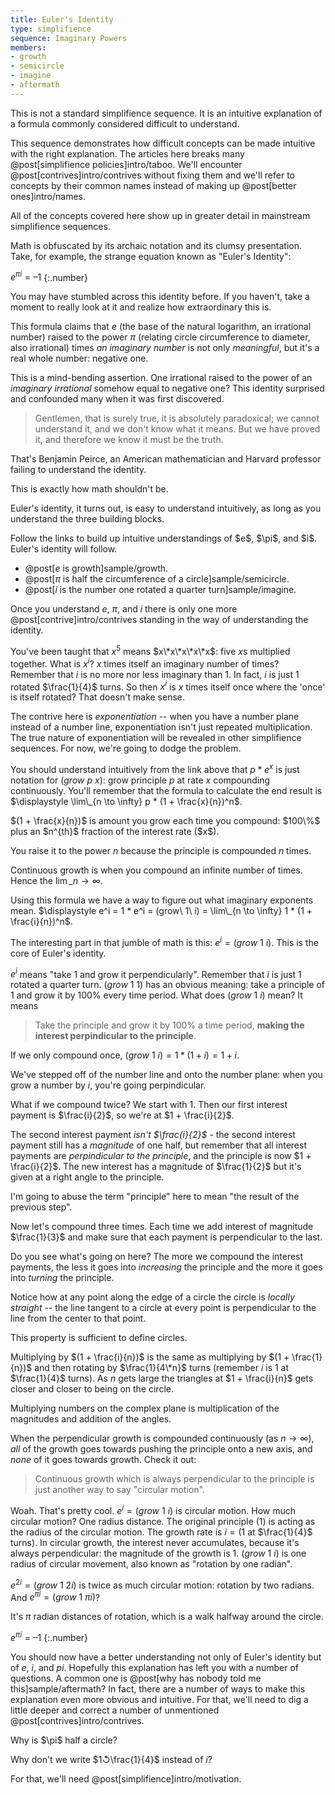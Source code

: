```yaml
---
title: Euler's Identity
type: simplifience
sequence: Imaginary Powers
members:
- growth
- semicircle
- imagine
- aftermath
---
```


<div class="caution" markdown="block">
This is not a standard simplifience sequence. It is an intuitive explanation of a formula commonly considered difficult to understand.

This sequence demonstrates how difficult concepts can be made intuitive with the right explanation. The articles here breaks many @post[simplifience policies]intro/taboo. We'll encounter @post[contrives]intro/contrives without fixing them and we'll refer to concepts by their common names instead of making up @post[better ones]intro/names.

All of the concepts covered here show up in greater detail in mainstream simplifience sequences.
</div>

Math is obfuscated by its archaic notation and its clumsy presentation. Take, for example, the strange equation known as "Euler's Identity":

$e^{\pi i} = \text{--}1$
{:.number}

You may have stumbled across this identity before. If you haven't, take a moment to really look at it and realize how extraordinary this is.

This formula claims that $e$ (the base of the natural logarithm, an irrational number) raised to the power $\pi$ (relating circle circumference to diameter, also irrational) times *an imaginary number* is not only *meaningful*, but it's a real whole number: negative one.

This is a mind-bending assertion. One irrational raised to the power of an *imaginary irrational* somehow equal to negative one? This identity surprised and confounded many when it was first discovered.

> Gentlemen, that is surely true, it is absolutely paradoxical; we cannot understand it, and we don't know what it means. But we have proved it, and therefore we know it must be the truth.

That's Benjamin Peirce, an American mathematician and Harvard professor failing to understand the identity.

This is exactly how math shouldn't be.

Euler's identity, it turns out, is easy to understand intuitively, as long as you understand the three building blocks.

<aside class="info" markdown="block">
Follow the links to build up intuitive understandings of $e$, $\pi$, and $i$. Euler's identity will follow.
</aside>

* @post[$e$ is growth]sample/growth.
* @post[$\pi$ is half the circumference of a circle]sample/semicircle.
* @post[$i$ is the number one rotated a quarter turn]sample/imagine.

Once you understand $e$, $\pi$, and $i$ there is only one more @post[contrive]intro/contrives standing in the way of understanding the identity.

You've been taught that $x^5$ means $x\*x\*x\*x\*x$: five $x$s multiplied together. What is $x^i$? $x$ times itself an imaginary number of times? Remember that $i$ is no more nor less imaginary than $1$. In fact, $i$ is just $1$ rotated $\frac{1}{4}$ turns. So then $x^i$ is $x$ times itself once where the 'once' is itself rotated? That doesn't make sense.

The contrive here is *exponentiation* -- when you have a number plane instead of a number line, exponentiation isn't just repeated multiplication. The true nature of exponentiation will be revealed in other simplifience sequences. For now, we're going to dodge the problem.

You should understand intuitively from the link above that $p * e^x$ is just notation for $(grow\ p\ x)$: grow principle $p$ at rate $x$ compounding continuously. You'll remember that the formula to calculate the end result is <span class="info" markdown="inline">$\displaystyle \lim\_{n \to \infty} p * (1 + \frac{x}{n})^n$</span>.

<aside class="info" markdown="block">
$(1 + \frac{x}{n})$ is amount you grow each time you compound: $100\%$ plus an $n^{th}$ fraction of the interest rate ($x$).

You raise it to the power $n$ because the principle is compounded $n$ times.

Continuous growth is when you compound an infinite number of times. Hence the $\displaystyle \lim\_{n \to \infty}$.
</aside>



Using this formula we have a way to figure out what imaginary exponents mean. $\displaystyle e^i = 1 * e^i = (grow\ 1\ i) = \lim\_{n \to \infty} 1 * (1 + \frac{i}{n})^n$.

The interesting part in that jumble of math is this: $e^i = (grow\ 1\ i)$. This is the core of Euler's identity.

$e^i$ means "take $1$ and grow it perpendicularly". Remember that $i$ is just $1$ rotated a quarter turn. $(grow\ 1\ 1)$ has an obvious meaning: take a principle of $1$ and grow it by $100\%$ every time period. What does $(grow\ 1\ i)$ mean? It means

> Take the principle and grow it by 100% a time period, **making the interest perpindicular to the principle**.

If we only compound once, $(grow\ 1\ i) = 1 * (1 + i) = 1 + i$.

<!--TODO: Graph-->

We've stepped off of the number line and onto the number plane: when you grow a number by $i$, you're going perpindicular.

What if we compound twice? We start with $1$. Then our first interest payment is $\frac{i}{2}$, so we're at $1 + \frac{i}{2}$.

The second interest payment *isn't $\frac{i}{2}$* -  the second interest payment still has a *magnitude* of one half, but remember that all interest payments are <span class="info" markdown="inline">*perpindicular to the principle*</span>, and the principle is now $1 + \frac{i}{2}$. The new interest has a magnitude of $\frac{1}{2}$ but it's given at a right angle to the principle.

<aside class="info" markdown="block">
I'm going to abuse the term "principle" here to mean "the result of the previous step".
</aside>

<!--TODO: Graph-->

Now let's compound three times. Each time we add interest of magnitude $\frac{1}{3}$ and make sure that each payment is perpendicular to the last.

<!--TODO: Graph-->

Do you see what's going on here? The more we compound the interest payments, the less it goes into *increasing* the principle and the more it goes into *turning* the principle.

Notice how at any point along the edge of a circle the circle is *locally straight* -- the line tangent to a circle at every point is <span class="info" markdown="inline">perpendicular to the line from the center to that point</span>.

<aside class="info" markdown="block">
This property is sufficient to define circles.
</aside>

<!--TODO: Graph-->

Multiplying by $(1 + \frac{i}{n})$ <span class="info" markdown="inline">is the same</span> as multiplying by $(1 + \frac{1}{n})$ and then rotating by $\frac{1}{4\*n}$ turns (remember $i$ is $1$ at $\frac{1}{4}$ turns). As $n$ gets large the triangles at $1 + \frac{i}{n}$ gets closer and closer to being on the circle.

<aside class="info" markdown="block">
Multiplying numbers on the complex plane is multiplication of the magnitudes and addition of the angles.
</aside>

<!--TODO: Graph-->

When the perpendicular growth is compounded continuously (as $n \to \infty$), *all* of the growth goes towards pushing the principle onto a new axis, and *none* of it goes towards growth. Check it out:

<!--TODO: Graph-->

> Continuous growth which is always perpendicular to the principle is just another way to say "circular motion".

Woah. That's pretty cool. $e^i = (grow\ 1\ i)$ is circular motion. How much circular motion? One radius distance. The original principle ($1$) is acting as the radius of the circular motion. The growth rate is $i = (1$ at $\frac{1}{4}$ turns$)$. In circular growth, the interest never accumulates, because it's always perpendicular: the magnitude of the growth is $1$. $(grow\ 1\ i)$ is one radius of circular movement, also known as "rotation by one radian".

$e^{2i} = (grow\ 1\ 2i)$ is twice as much circular motion: rotation by two radians. And $e^{\pi i} = (grow\ 1\ \pi i)$?

<!--TODO: Graph-->

It's $\pi$ radian distances of rotation, which is a walk halfway around the circle.

$e^{\pi i} = \text{--}1$
{:.number}

You should now have a better understanding not only of Euler's identity but of $e$, $i$, and $pi$. Hopefully this explanation has left you with a number of <span class="info" markdown="inline">questions</span>. A common one is @post[why has nobody told me this]sample/aftermath? In fact, there are a number of ways to make this explanation even more obvious and intuitive. For that, we'll need to dig a little deeper and correct a number of unmentioned @post[contrives]intro/contrives.

<aside class="info" markdown="block">
Why is $\pi$ half a circle?

Why don't we write $1↺\frac{1}{4}$ instead of $i$?
</aside>

For that, we'll need @post[simplifience]intro/motivation.
